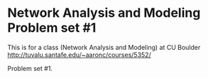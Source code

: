 Network Analysis and Modeling Problem set #1
===========
This is for a class (Network Analysis and Modeling) at CU Boulder
http://tuvalu.santafe.edu/~aaronc/courses/5352/

Problem set #1. 
